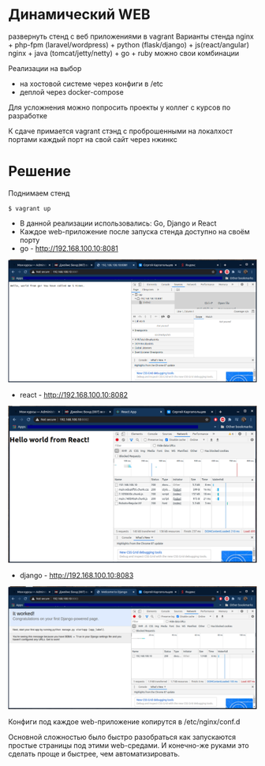 # Динамический WEB

развернуть стенд с веб приложениями в vagrant
Варианты стенда
nginx + php-fpm (laravel/wordpress) + python (flask/django) + js(react/angular)
nginx + java (tomcat/jetty/netty) + go + ruby
можно свои комбинации

Реализации на выбор
- на хостовой системе через конфиги в /etc
- деплой через docker-compose

Для усложнения можно попросить проекты у коллег с курсов по разработке

К сдаче примается
vagrant стэнд с проброшенными на локалхост портами
каждый порт на свой сайт
через нжинкс

# Решение

Поднимаем стенд

    $ vagrant up

- В данной реализации использовались: Go, Django и React
- Каждое web-приложение после запуска стенда доступно на своём порту
- go - http://192.168.100.10:8081

![alt text](pic1.png "Hello world from go")

- react - http://192.168.100.10:8082

![alt text](pic2.png "Hello worl from react")

- django - http://192.168.100.10:8083

![alt text](pic3.png "Hello from django")

Конфиги под каждое web-приложение копирутся в /etc/nginx/conf.d

Основной сложностью было быстро разобраться как запускаются простые страницы под этими web-средами. И конечно-же руками это сделать проще и быстрее, чем автоматизировать. 


